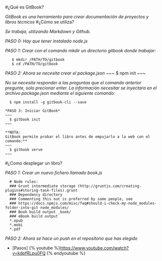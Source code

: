 
#¿Qué es GitBook?

  *GitBook es una herramiento para crear documentación de proyectos y libros técnicos*
#¿Cómo se utiliza?

  *Se trabaja, utilizando Markdown y Github.*

  *PASO 0: Hay que tener instalado node.js*

  *PASO 1: Crear con el comando mkdir un directorio gitbook donde trabajar:*
  ~~~
     $ mkdir /PATH/TO/gitbook
     $ cd /PATH/TO/gitbook
  ~~~
   *PASO 2: Ahora se necesita crear el package.json*
    ~~~
      $ npm init
    ~~~

  *No se necesita responder a las preguntas que el comando anterior pregunte, solo precionar enter. La información necesitar se inyectara en el archivo package.json mediante el siguiente comando:*
  ~~~
    $ npm install -g gitbook-cli --save
  ~~~
    *PASO 3: Iniciar GitBook*
    ~~~
      $ gitbook init
    ~~~

    **NOTA:
    GitBook permite probar el libro antes de empujarlo a la web con el comando:**
    ~~~
      $ gitbook serve
    ~~~
#¿Como desplegar un libro?

  *PASO 1: Crear un nuevo fichero llamado book.js*
  ~~~
    # Node rules:
    ### Grunt intermediate storage (http://gruntjs.com/creating-plugins#storing-task-files).grunt
    ### Dependency directory
    ### Commenting this out is preferred by some people, see
    ### https://docs.npmjs.com/misc/faq#should-i-check-my-node_modules-folder-into-git node_modules/
    ### Book build output _book/
    ### eBook build output
    *.epub
    *.mobi
    *.pdf
  ~~~
*PASO 2: Ahora se hace un push en el repositorio que has elegido*
* [Pasos]
{% youtube %}https://www.youtube.com/watch?v=kdpfRLpu0FQ {% endyoutube %}
